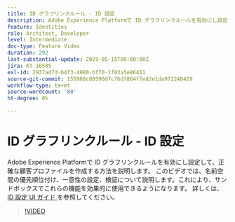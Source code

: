 ```yaml
---
title: ID グラフリンクルール - ID 設定
description: Adobe Experience Platformで ID グラフリンクルールを有効にし設定して、正確な顧客プロファイルを作成する方法を説明します。
feature: Identities
role: Architect, Developer
level: Intermediate
doc-type: Feature Video
duration: 292
last-substantial-update: 2025-05-15T00:00:00Z
jira: KT-16585
exl-id: 2937ad7d-b4f3-4980-bf70-1f83a5e86411
source-git-commit: 155968c80590d7c76df864ffed2e1da972240429
workflow-type: tm+mt
source-wordcount: '80'
ht-degree: 0%

---
```


# ID グラフリンクルール - ID 設定

Adobe Experience Platformで ID グラフリンクルールを有効にし設定して、正確な顧客プロファイルを作成する方法を説明します。 このビデオでは、名前空間の優先順位付け、一意性の設定、検証について説明します。これにより、サンドボックスでこれらの機能を効果的に使用できるようになります。 詳しくは、[ID 設定 UI ガイド ](https://experienceleague.adobe.com/en/docs/experience-platform/identity/features/identity-graph-linking-rules/identity-settings-ui) を参照してください。

>[!VIDEO](https://video.tv.adobe.com/v/3458487/?learn=on&enablevpops)
